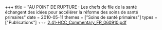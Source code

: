 +++
title = "AU POINT DE RUPTURE : Les chefs de file de la santé échangent des idées pour accélérer la réforme des soins de santé primaires"
date = 2010-05-11
themes = ["Soins de santé primaires"]
types = ["Publications"]
+++
[2.41-HCC\_Commentary\_FR\_060910.pdf](/files/2.41-HCC_Commentary_FR_060910.pdf)
